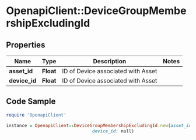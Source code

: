 # OpenapiClient::DeviceGroupMembershipExcludingId

## Properties

Name | Type | Description | Notes
------------ | ------------- | ------------- | -------------
**asset_id** | **Float** | ID of Device associated with Asset | 
**device_id** | **Float** | ID of Device associated with Asset | 

## Code Sample

```ruby
require 'OpenapiClient'

instance = OpenapiClient::DeviceGroupMembershipExcludingId.new(asset_id: null,
                                 device_id: null)
```


